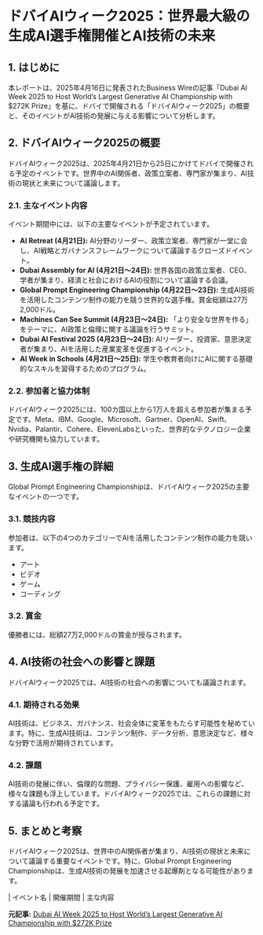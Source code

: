 # ドバイAIウィーク2025：世界最大級の生成AI選手権開催とAI技術の未来

## 1. はじめに

本レポートは、2025年4月16日に発表されたBusiness Wireの記事「Dubai AI Week 2025 to Host World’s Largest Generative AI Championship with $272K Prize」を基に、ドバイで開催される「ドバイAIウィーク2025」の概要と、そのイベントがAI技術の発展に与える影響について分析します。

## 2. ドバイAIウィーク2025の概要

ドバイAIウィーク2025は、2025年4月21日から25日にかけてドバイで開催される予定のイベントです。世界中のAI関係者、政策立案者、専門家が集まり、AI技術の現状と未来について議論します。

### 2.1. 主なイベント内容

イベント期間中には、以下の主要なイベントが予定されています。

* **AI Retreat (4月21日):** AI分野のリーダー、政策立案者、専門家が一堂に会し、AI戦略とガバナンスフレームワークについて議論するクローズドイベント。
* **Dubai Assembly for AI (4月21日～24日):** 世界各国の政策立案者、CEO、学者が集まり、経済と社会におけるAIの役割について議論する会議。
* **Global Prompt Engineering Championship (4月22日～23日):** 生成AI技術を活用したコンテンツ制作の能力を競う世界的な選手権。賞金総額は27万2,000ドル。
* **Machines Can See Summit (4月23日～24日):** 「より安全な世界を作る」をテーマに、AI政策と倫理に関する議論を行うサミット。
* **Dubai AI Festival 2025 (4月23日～24日):** AIリーダー、投資家、意思決定者が集まり、AIを活用した産業変革を促進するイベント。
* **AI Week in Schools (4月21日～25日):** 学生や教育者向けにAIに関する基礎的なスキルを習得するためのプログラム。

### 2.2. 参加者と協力体制

ドバイAIウィーク2025には、100カ国以上から1万人を超える参加者が集まる予定です。Meta、IBM、Google、Microsoft、Gartner、OpenAI、Swift、Nvidia、Palantir、Cohere、ElevenLabsといった、世界的なテクノロジー企業や研究機関も協力しています。

## 3. 生成AI選手権の詳細

Global Prompt Engineering Championshipは、ドバイAIウィーク2025の主要なイベントの一つです。

### 3.1. 競技内容

参加者は、以下の4つのカテゴリーでAIを活用したコンテンツ制作の能力を競います。

* アート
* ビデオ
* ゲーム
* コーディング

### 3.2. 賞金

優勝者には、総額27万2,000ドルの賞金が授与されます。

## 4. AI技術の社会への影響と課題

ドバイAIウィーク2025では、AI技術の社会への影響についても議論されます。

### 4.1. 期待される効果

AI技術は、ビジネス、ガバナンス、社会全体に変革をもたらす可能性を秘めています。特に、生成AI技術は、コンテンツ制作、データ分析、意思決定など、様々な分野で活用が期待されています。

### 4.2. 課題

AI技術の発展に伴い、倫理的な問題、プライバシー保護、雇用への影響など、様々な課題も浮上しています。ドバイAIウィーク2025では、これらの課題に対する議論も行われる予定です。

## 5. まとめと考察

ドバイAIウィーク2025は、世界中のAI関係者が集まり、AI技術の現状と未来について議論する重要なイベントです。特に、Global Prompt Engineering Championshipは、生成AI技術の発展を加速させる起爆剤となる可能性があります。

| イベント名 | 開催期間 | 主な内容 

**元記事:** [Dubai AI Week 2025 to Host World’s Largest Generative AI Championship with $272K Prize](https://finance.yahoo.com/news/dubai-ai-week-2025-host-133200108.html)